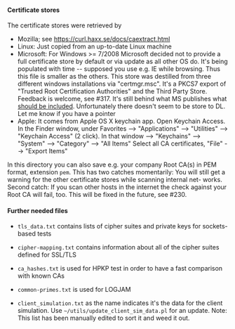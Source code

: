 
#### Certificate stores

The certificate stores were retrieved by

* Mozilla; see https://curl.haxx.se/docs/caextract.html
* Linux: Just copied from an up-to-date Linux machine
* Microsoft: For Windows >= 7/2008 Microsoft decided not to provide
  a full certificate store by default or via update as all other OS do.
  It's being populated with time -- supposed you use e.g. IE while browsing.
  Thus this file is smaller as the others.
  This store was destilled from three different windows installations via
  "certmgr.msc". It's a PKCS7 export of "Trusted Root Certification Authorities"
  and the Third Party Store.
  Feedback is welcome, see #317.
  It's still behind what MS publishes what [should be included](http://social.technet.microsoft.com/wiki/contents/articles/31634.microsoft-trusted-root-certificate-program-participants-v-2016-april.aspx).
  Unfortunately there doesn't seem to be store to DL. Let me know if
  you have a pointer
* Apple: It comes from Apple OS X keychain app.  Open Keychain Access.
  In the Finder window, under Favorites --> "Applications" --> "Utilities"
  --> "Keychain Access" (2 click). In that window --> "Keychains" --> "System"
  --> "Category" --> "All Items"
  Select all CA certificates,  "File" --> "Export Items"

In this directory you can also save e.g. your company Root CA(s) in PEM
format, extension ``pem``. This has two catches momentarily: You will still
get a warning for the other certificate stores while scanning internal net-
works.  Second catch: If you scan other hosts in the internet the check against
your Root CA will fail, too. This will be fixed in the future, see #230.

#### Further needed files
* ``tls_data.txt`` contains lists of cipher suites and private keys for sockets-based tests

* ``cipher-mapping.txt`` contains information about all of the cipher suites defined for SSL/TLS

* ``ca_hashes.txt`` is used for HPKP test in order to have a fast comparison with known CAs

* ``common-primes.txt`` is used for LOGJAM

* ``client_simulation.txt`` as the name indicates it's the data for the client simulation. Use
  ``~/utils/update_client_sim_data.pl`` for an update. Note: This list has been manually
  edited to sort it and weed it out.
